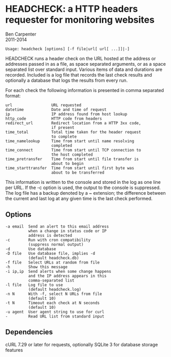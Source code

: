 HEADCHECK: a HTTP headers requester for monitoring websites
===========================================================

Ben Carpenter  
2011-2014

	Usage: headcheck [options] [-f file|url[ url[ ...]]|-]

HEADCHECK runs a header check on the URL hosted at the address
or addresses passed in as a file, as space separated arguments,
or as a space separated list over standard input.  Various items
of data and durations are recorded.  Included is a log file that
records the last check results and optionally a database that
logs the results from every run.

For each check the following information is presented in comma
separated format:

    url                 URL requested
    datetime            Date and time of request
    ip                  IP address found from host lookup
    http_code           HTTP code from headers
    redirect_url        Redirect location from a HTTP 3xx code,
                        if present
    time_total          Total time taken for the header request
                        to complete
    time_namelookup     Time from start until name resolving
                        completed
    time_connect        Time from start until TCP connection to
                        the host completed
    time_pretransfer    Time from start until file transfer is
                        about to begin
    time_starttransfer  Time from start until first byte was
                        about to be transferred

This information is written to the console and stored in the log
as one line per URL. If the -c option is used, the output to
the console is suppressed. The log file has a backup denoted by
a ~ extension; the difference between the current and last log
at any given time is the last check performed.

Options
-------

    -a email  Send an alert to this email address 
              when a change in status code or IP 
              address is detected
    -c        Run with cron compatibility
              (suppress normal output)
    -d        Use database
    -D file   Use database file, implies -d
              (default headcheck.db)
    -f file   Select URLs at random from file
    -h        Show this message
    -i ip,ip  Send alerts when some change happens 
              and the IP address appears in this 
              comma-separated list
    -l file   Log file to use
              (default headcheck.log)
    -n N      With -f, select N URLs from file
              (default 10)
    -t N      Timeout each check at N seconds
              (default 10)
    -u agent  User agent string to use for curl
    -         Read URL list from standard input

Dependencies
------------

cURL 7.29 or later for requests, optionally SQLite 3 for database
storage features
